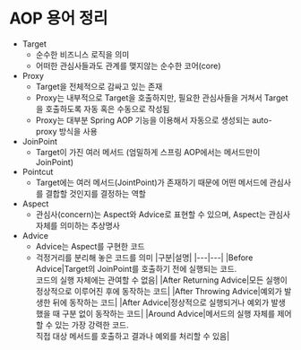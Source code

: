 # AOP 용어 정리
- Target
    - 순수한 비즈니스 로직을 의미
    - 어떠한 관심사들과도 관계를 맺지않는 순수한 코어(core)
- Proxy
    - Target을 전체적으로 감싸고 있는 존재
    - Proxy는 내부적으로 Target을 호출하지만, 필요한 관심사들을 거쳐서 Target을 호출하도록 자동 혹은 수동으로 작성됨
    - Proxy는 대부분 Spring AOP 기능을 이용해서 자동으로 생성되는 auto-proxy 방식을 사용
- JoinPoint
    - Target이 가진 여러 메서드 (엄밀하게 스프링 AOP에서는 메서드만이 JoinPoint)
- Pointcut
    - Target에는 여러 메서드(JointPoint)가 존재하기 때문에 어떤 메서드에 관심사를 결합할 것인지를 결정하는 역할
- Aspect
    - 관심사(concern)는 Aspect와 Advice로 표현할 수 있으며, Aspect는 관심사 자체를 의미하는 추상명사
- Advice
    - Advice는 Aspect를 구현한 코드
    - 걱정거리를 분리해 놓은 코드를 의미
        |구분|설명|
        |---|---|
        |Before Advice|Target의 JoinPoint를 호출하기 전에 실행되는 코드.<br>코드의 실행 자체에는 관여할 수 없음|
        |After Returning Advice|모든 실행이 정상적으로 이루어진 후에 동작하는 코드|
        |After Throwing Advice|예외가 발생한 뒤에 동작하는 코드|
        |After Advice|정상적으로 실행되거나 예외가 발생했을 때 구분 없이 동작하는 코드|
        |Around Advice|메서드의 실행 자체를 제어할 수 있는 가장 강력한 코드.<br>직접 대상 메서드를 호출하고 결과나 예외를 처리할 수 있음|